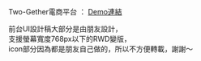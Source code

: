 Two-Gether電商平台 ： [Demo連結](https://caleb-liao.github.io/two-gether_e-commerce_website/dist/) 

前台UI設計稿大部分是由朋友設計，  
支援螢幕寬度768px以下的RWD變版，  
icon部分因為都是朋友自己做的，所以不方便轉載，謝謝～  